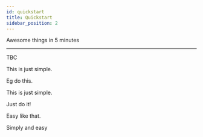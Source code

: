 ```yaml
---
id: quickstart
title: Quickstart
sidebar_position: 2
---
```


Awesome things in 5 minutes

---

TBC

This is just simple.

Eg do this.

This is just simple.

Just do it!

Easy like that.

Simply and easy
